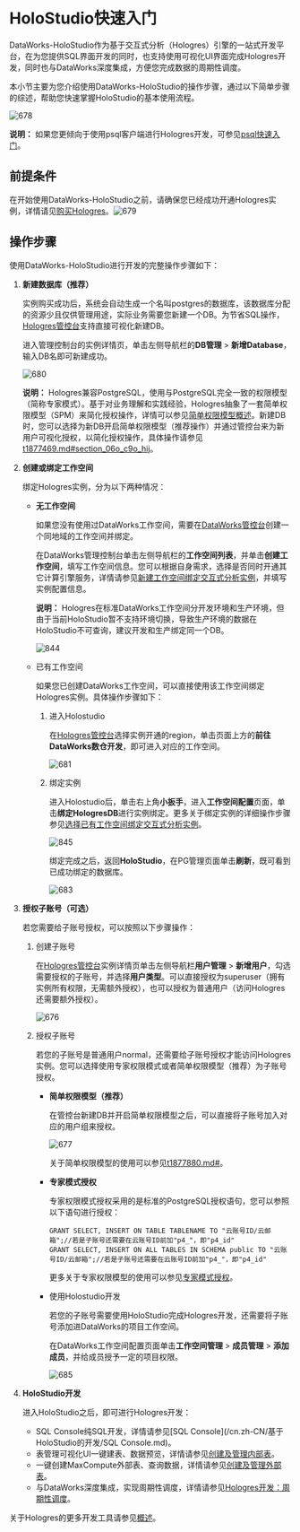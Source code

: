 # HoloStudio快速入门

DataWorks-HoloStudio作为基于交互式分析（Hologres）引擎的一站式开发平台，在为您提供SQL界面开发的同时，也支持使用可视化UI界面完成Hologres开发，同时也与DataWorks深度集成，方便您完成数据的周期性调度。

本小节主要为您介绍使用DataWorks-HoloStudio的操作步骤，通过以下简单步骤的综述，帮助您快速掌握HoloStudio的基本使用流程。

![678](https://static-aliyun-doc.oss-accelerate.aliyuncs.com/assets/img/zh-CN/3664633061/p94251.png)

**说明：** 如果您更倾向于使用psql客户端进行Hologres开发，可参见[psql快速入门](/cn.zh-CN/快速入门/psql快速入门.md)。

## 前提条件

在开始使用DataWorks-HoloStudio之前，请确保您已经成功开通Hologres实例，详情请见[购买Hologres](/cn.zh-CN/准备工作/购买Hologres.md)。![679](https://static-aliyun-doc.oss-accelerate.aliyuncs.com/assets/img/zh-CN/5363207951/p94255.png)



## 操作步骤

使用DataWorks-HoloStudio进行开发的完整操作步骤如下：

1.  **新建数据库（推荐）**

    实例购买成功后，系统会自动生成一个名叫postgres的数据库，该数据库分配的资源少且仅供管理用途，实际业务需要您新建一个DB。为节省SQL操作，[Hologres管控台](https://hologram.console.aliyun.com/#/instance)支持直接可视化新建DB。

    进入管理控制台的实例详情页，单击左侧导航栏的**DB管理** \> **新增Database**，输入DB名即可新建成功。

    ![680](https://static-aliyun-doc.oss-accelerate.aliyuncs.com/assets/img/zh-CN/7476385061/p94256.png)

    **说明：** Hologres兼容PostgreSQL，使用与PostgreSQL完全一致的权限模型（简称专家模式）。基于对业务理解和实践经验，Hologres抽象了一套简单权限模型（SPM）来简化授权操作，详情可以参见[简单权限模型概述](/cn.zh-CN/用户授权及角色管理/简单权限模型/简单权限模型概述.md)。新建DB时，您可以选择为新DB开启简单权限模型（推荐操作）并通过管控台来为新用户可视化授权，以简化授权操作，具体操作请参见[t1877469.md\#section\_06o\_c9o\_hij](/cn.zh-CN/实例管理/Hologres管理控制台/DB管理.md)。

2.  **创建或绑定工作空间**

    绑定Hologres实例，分为以下两种情况：

    -   **无工作空间**

        如果您没有使用过DataWorks工作空间，需要在[DataWorks管控台](https://workbench.data.aliyun.com/?#/projectlist)创建一个同地域的工作空间并绑定。

        在DataWorks管理控制台单击左侧导航栏的**工作空间列表**，并单击**创建工作空间**，填写工作空间信息。您可以根据自身需求，选择是否同时开通其它计算引擎服务，详情请参见[新建工作空间绑定交互式分析实例](/cn.zh-CN/基于HoloStudio的开发/绑定交互式分析实例.md)，并填写实例配置信息。

        **说明：** Hologres在标准DataWorks工作空间分开发环境和生产环境，但由于当前HoloStudio暂不支持环境切换，导致生产环境的数据在HoloStudio不可查询，建议开发和生产绑定同一个DB。

        ![844](https://static-aliyun-doc.oss-accelerate.aliyuncs.com/assets/img/zh-CN/0463207951/p100528.png)

    -   已有工作空间

        如果您已创建DataWorks工作空间，可以直接使用该工作空间绑定Hologres实例。具体操作步骤如下：

        1.  进入Holostudio

            在[Hologres管控台](https://hologram.console.aliyun.com/#/instance)选择实例开通的region，单击页面上方的**前往DataWorks数仓开发**，即可进入对应的工作空间。

            ![681](https://static-aliyun-doc.oss-accelerate.aliyuncs.com/assets/img/zh-CN/7476385061/p94258.png)

        2.  绑定实例

            进入Holostudio后，单击右上角**小扳手**，进入**工作空间配置**页面，单击**绑定HologresDB**进行实例绑定。更多关于绑定实例的详细操作步骤参见[选择已有工作空间绑定交互式分析实例](/cn.zh-CN/基于HoloStudio的开发/绑定交互式分析实例.md)。

            ![845](https://static-aliyun-doc.oss-accelerate.aliyuncs.com/assets/img/zh-CN/0463207951/p100529.png)

            绑定完成之后，返回**HoloStudio**，在PG管理页面单击**刷新**，既可看到已成功绑定的数据库。

            ![683](https://static-aliyun-doc.oss-accelerate.aliyuncs.com/assets/img/zh-CN/0463207951/p94262.png)

3.  **授权子账号（可选）**

    若您需要给子账号授权，可以按照以下步骤操作：

    1.  创建子账号

        在[Hologres管控台](https://hologram.console.aliyun.com/#/instance)实例详情页单击左侧导航栏**用户管理** \> **新增用户**，勾选需要授权的子账号，并选择**用户类型**。可以直接授权为superuser（拥有实例所有权限，无需额外授权），也可以授权为普通用户（访问Hologres还需要额外授权）。

        ![676](https://static-aliyun-doc.oss-accelerate.aliyuncs.com/assets/img/zh-CN/0463207951/p94190.png)

    2.  授权子账号

        若您的子账号是普通用户normal，还需要给子账号授权才能访问Hologres实例。您可以选择使用专家权限模式或者简单权限模型（推荐）为子账号授权。

        -   **简单权限模型（推荐）**

            在管控台新建DB并开启简单权限模型之后，可以直接将子账号加入对应的用户组来授权。

            ![677](https://static-aliyun-doc.oss-accelerate.aliyuncs.com/assets/img/zh-CN/0463207951/p94191.png)

            关于简单权限模型的使用可以参见[t1877880.md\#](/cn.zh-CN/用户授权及角色管理/简单权限模型/简单权限模型的使用.md)。

        -   **专家模式授权**

            专家权限模式授权采用的是标准的PostgreSQL授权语句，您可以参照以下语句进行授权：

            ```
            GRANT SELECT, INSERT ON TABLE TABLENAME TO "云账号ID/云邮箱";//若是子账号还需要在云账号ID前加"p4_"，即"p4_id"
            GRANT SELECT, INSERT ON ALL TABLES IN SCHEMA public TO "云账号ID/云邮箱";//若是子账号还需要在云账号ID前加"p4_"，即"p4_id"
            ```

            更多关于专家权限模型的使用可以参见[专家模式授权](/cn.zh-CN/用户授权及角色管理/专家模式授权.md)。

        -   使用Holostudio开发

            若您的子账号需要使用HoloStudio完成Hologres开发，还需要将子账号添加进DataWorks的项目工作空间。

            在DataWorks工作空间配置页面单击**工作空间管理** \> **成员管理** \> **添加成员**，并给成员授予一定的项目权限。

            ![685](https://static-aliyun-doc.oss-accelerate.aliyuncs.com/assets/img/zh-CN/0463207951/p94268.png)

4.  **HoloStudio开发**

    进入HoloStudio之后，即可进行Hologres开发：

    -   SQL Console纯SQL开发，详情请参见[SQL Console](/cn.zh-CN/基于HoloStudio的开发/SQL Console.md)。
    -   表管理可视化UI一键建表、数据预览，详情请参见[创建及管理内部表](/cn.zh-CN/基于HoloStudio的开发/PG管理/创建及管理内部表.md)。
    -   一键创建MaxCompute外部表、查询数据，详情请参见[创建及管理外部表](/cn.zh-CN/基于HoloStudio的开发/PG管理/创建及管理外部表.md)。
    -   与DataWorks深度集成，实现周期性调度，详情请参见[Hologres开发：周期性调度](/cn.zh-CN/基于HoloStudio的开发/数据开发/Hologres开发：周期性调度.md)。

关于Hologres的更多开发工具请参见[概述](/cn.zh-CN/常见开发工具/概述.md)。

